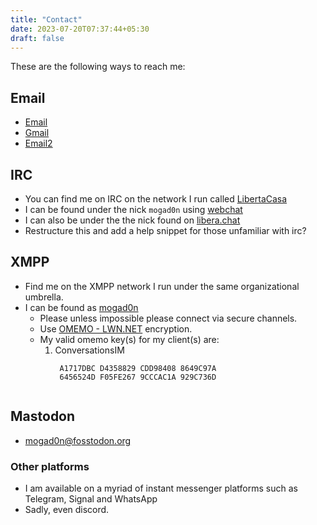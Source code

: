 ```yaml
---
title: "Contact"
date: 2023-07-20T07:37:44+05:30
draft: false
---
```


These are the following ways to reach me:

## Email

* [Email](mailto:pratyush.desai@liberta.casa)
* [Gmail](mailto:pratyushndesai@gmail.com)
* [Email2](mailto:mogad0n@liberta.casa)

## IRC

* You can find me on IRC on the network I run called [LibertaCasa](ircs://irc.casa)
* I can be found under the nick `mogad0n` using [webchat](https://liberta.casa/gamja)
* I can also be under the the nick found on [libera.chat](ircs://irc.libera.chat)
* Restructure this and add a help snippet for those unfamiliar with irc?

## XMPP

* Find me on the XMPP network I run under the same organizational umbrella.
* I can be found as [mogad0n](mogad0n@liberta.casa)
    * Please unless impossible please connect via secure channels.
    * Use [OMEMO - LWN.NET](https://lwn.net/Articles/691315/) encryption.
    * My valid omemo key(s) for my client(s) are:
        1. ConversationsIM
           ```
            A1717DBC D4358829 CDD98408 8649C97A
            6456524D F05FE267 9CCCAC1A 929C736D
         ```
## Mastodon

* <a rel="me" href="https://fosstodon.org/@mogad0n">mogad0n@fosstodon.org</a>

### Other platforms

* I am available on a myriad of instant messenger platforms such as Telegram, Signal and WhatsApp
* Sadly, even discord.

